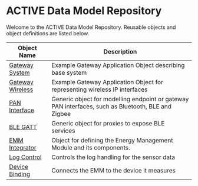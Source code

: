 # ACTIVE Data Model Repository

Welcome to the ACTIVE Data Model Repository. Reusable objects and object definitions are listed below.

Object Name | Description
------------|-------------
[Gateway System](Gateway_System/index.html) | Example Gateway Application Object describing base system
[Gateway Wireless](Gateway_Wireless/index.html) | Example Gateway Application Object for representing wireless IP interfaces
[PAN Interface](PAN_Interface/index.html) | Generic object for modelling endpoint or gateway PAN interfaces, such as Bluetooth, BLE and Zigbee
[BLE GATT](BLE_GATT/index.html) | Generic object for proxies to expose BLE services
[EMM Integrator](EMM_Integrator/index.html) | Object for defining the Energy Management Module and its components.
[Log Control](Log_Control/index.html) | Controls the log handling for the sensor data
[Device Binding](DeviceBinding/index.html) | Connects the EMM to the device it measures
